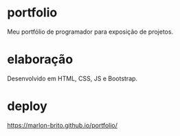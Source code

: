 # portfolio
 Meu portfólio de programador para exposição de projetos.
# elaboração
 Desenvolvido em HTML, CSS, JS e Bootstrap.
# deploy
https://marlon-brito.github.io/portfolio/
